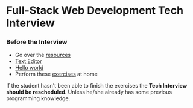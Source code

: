 # Full-Stack Web Development Tech Interview

### Before the Interview

- Go over the [resources](resources.md)
- [Text Editor](text_editor.md)
- [Hello world](hello_world.md)
- Perform these [exercises](homeExercises.js) at home

If the student hasn't been able to finish the exercises the **Tech Interview should be rescheduled**. Unless he/she already has some previous programming knowledge.
